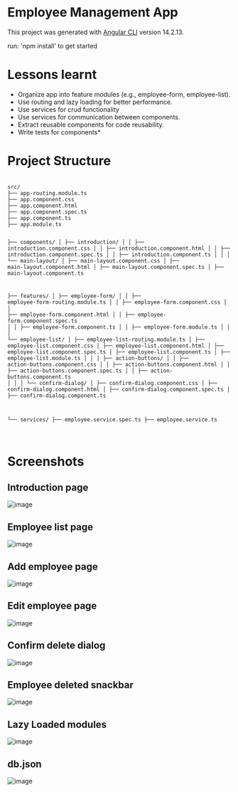 # Employee Management App

This project was generated with [Angular CLI](https://github.com/angular/angular-cli) version 14.2.13.

run: 'npm install' to get started

# Lessons learnt 
- Organize app into feature modules (e.g., employee-form, employee-list).
- Use routing and lazy loading for better performance.
- Use services for crud functionality
- Use services for communication between components.
- Extract reusable components for code reusability.
- Write tests for components*

# Project Structure
<div>
  <pre>
    <code>
src/
├── app-routing.module.ts
├── app.component.css
├── app.component.html
├── app.component.spec.ts
├── app.component.ts
├── app.module.ts

├── components/
│   ├── introduction/
│   │   ├── introduction.component.css
│   │   ├── introduction.component.html
│   │   ├── introduction.component.spec.ts
│   │   ├── introduction.component.ts
│   │
│   └── main-layout/
│       ├── main-layout.component.css
│       ├── main-layout.component.html
│       ├── main-layout.component.spec.ts
│       ├── main-layout.component.ts

├── features/
│   ├── employee-form/
│   │   ├── employee-form-routing.module.ts
│   │   ├── employee-form.component.css
│   │   ├── employee-form.component.html
│   │   ├── employee-form.component.spec.ts
│   │   ├── employee-form.component.ts
│   │   ├── employee-form.module.ts
│   │
│   └── employee-list/
│       ├── employee-list-routing.module.ts
│       ├── employee-list.component.css
│       ├── employee-list.component.html
│       ├── employee-list.component.spec.ts
│       ├── employee-list.component.ts
│       ├── employee-list.module.ts
│       │
│       ├── action-buttons/
│       │   ├── action-buttons.component.css
│       │   ├── action-buttons.component.html
│       │   ├── action-buttons.component.spec.ts
│       │   ├── action-buttons.component.ts
│       │
│       └── confirm-dialog/
│           ├── confirm-dialog.component.css
│           ├── confirm-dialog.component.html
│           ├── confirm-dialog.component.spec.ts
│           ├── confirm-dialog.component.ts

└── services/
    ├── employee.service.spec.ts
    ├── employee.service.ts
    </code>
  </pre>
</div>


# Screenshots
## Introduction page

![image](https://github.com/user-attachments/assets/12170740-d675-4742-9126-1f6e471125e4)

## Employee list page
![image](https://github.com/user-attachments/assets/451dcb3a-ee2f-40b6-a2bb-b12d03e68936)

## Add employee page
![image](https://github.com/user-attachments/assets/62a4f016-70d1-4774-804e-c29312450794)

## Edit employee page
![image](https://github.com/user-attachments/assets/25e96070-95e8-44d9-b4ea-392d13d1feed)

## Confirm delete dialog
![image](https://github.com/user-attachments/assets/1f924f34-668d-4422-a78c-137094e66ab9)

## Employee deleted snackbar
![image](https://github.com/user-attachments/assets/09e9f51c-cbe6-48e8-b514-e69981073b77)

## Lazy Loaded modules
![image](https://github.com/user-attachments/assets/a71319d2-e8b4-468a-b1fd-8055387615fd)

## db.json
![image](https://github.com/user-attachments/assets/0dd85649-8cd9-4ad8-b170-5f890ce0f814)

